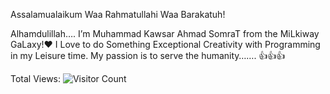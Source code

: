 
Assalamualaikum Waa Rahmatullahi Waa Barakatuh!

Alhamdulillah…. I’m Muhammad Kawsar Ahmad SomraT from the MiLkiway GaLaxy!❤️
I Love to do Something Exceptional Creativity with Programming in my Leisure time. My passion is to serve the humanity……. 👍👍👍





Total Views:  ![Visitor Count](https://profile-counter.glitch.me/mkasomrat/count.svg)













